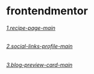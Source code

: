 ﻿# frontendmentor

###### [1.recipe-page-main](https://zlh-recipe-page-main.netlify.app/)
###### [2.social-links-profile-main](https://zlh-social-links-profile-main.netlify.app/)
###### [3.blog-preview-card-main](https://zlh-blog-preview-card-main.netlify.app/)
